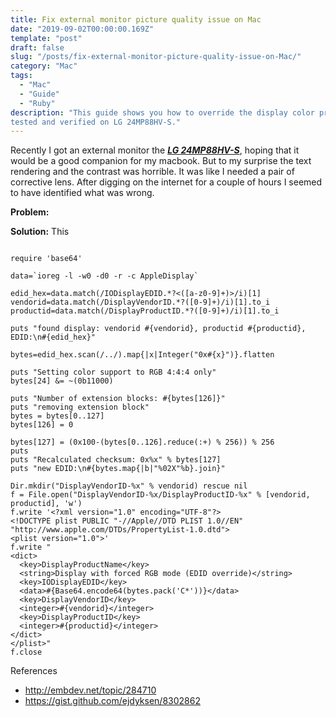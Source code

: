 ```yaml
---
title: Fix external monitor picture quality issue on Mac
date: "2019-09-02T00:00:00.169Z"
template: "post"
draft: false
slug: "/posts/fix-external-monitor-picture-quality-issue-on-Mac/"
category: "Mac"
tags:
  - "Mac"
  - "Guide"
  - "Ruby"
description: "This guide shows you how to override the display color profile on your mac. Its been 
tested and verified on LG 24MP88HV-S."
---
```


Recently I got an external monitor the [***LG 24MP88HV-S***](https://www.lg.com/us/monitors/lg-24MP88HV-S-led-monitor), 
hoping that it would be a good companion for my macbook. But to my surprise the text rendering and 
the contrast was horrible. It was like I needed a pair of corrective lens. After 
digging on the internet for a couple of hours I seemed to have identified what was wrong.


**Problem:** 


**Solution:** This 




```ruby{numberLines: true}

require 'base64'

data=`ioreg -l -w0 -d0 -r -c AppleDisplay`

edid_hex=data.match(/IODisplayEDID.*?<([a-z0-9]+)>/i)[1]
vendorid=data.match(/DisplayVendorID.*?([0-9]+)/i)[1].to_i
productid=data.match(/DisplayProductID.*?([0-9]+)/i)[1].to_i

puts "found display: vendorid #{vendorid}, productid #{productid}, EDID:\n#{edid_hex}"

bytes=edid_hex.scan(/../).map{|x|Integer("0x#{x}")}.flatten

puts "Setting color support to RGB 4:4:4 only"
bytes[24] &= ~(0b11000)

puts "Number of extension blocks: #{bytes[126]}"
puts "removing extension block"
bytes = bytes[0..127]
bytes[126] = 0

bytes[127] = (0x100-(bytes[0..126].reduce(:+) % 256)) % 256
puts 
puts "Recalculated checksum: 0x%x" % bytes[127]
puts "new EDID:\n#{bytes.map{|b|"%02X"%b}.join}"

Dir.mkdir("DisplayVendorID-%x" % vendorid) rescue nil
f = File.open("DisplayVendorID-%x/DisplayProductID-%x" % [vendorid, productid], 'w')
f.write '<?xml version="1.0" encoding="UTF-8"?>
<!DOCTYPE plist PUBLIC "-//Apple//DTD PLIST 1.0//EN" "http://www.apple.com/DTDs/PropertyList-1.0.dtd">
<plist version="1.0">'
f.write "
<dict>
  <key>DisplayProductName</key>
  <string>Display with forced RGB mode (EDID override)</string>
  <key>IODisplayEDID</key>
  <data>#{Base64.encode64(bytes.pack('C*'))}</data>
  <key>DisplayVendorID</key>
  <integer>#{vendorid}</integer>
  <key>DisplayProductID</key>
  <integer>#{productid}</integer>
</dict>
</plist>"
f.close
```


References
* http://embdev.net/topic/284710
* https://gist.github.com/ejdyksen/8302862
